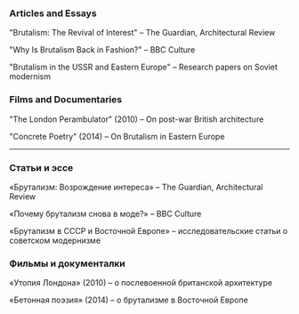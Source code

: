 ###  Articles and Essays

"Brutalism: The Revival of Interest" – The Guardian, Architectural Review

"Why Is Brutalism Back in Fashion?" – BBC Culture

"Brutalism in the USSR and Eastern Europe" – Research papers on Soviet modernism

###  Films and Documentaries

"The London Perambulator" (2010) – On post-war British architecture

"Concrete Poetry" (2014) – On Brutalism in Eastern Europe


---

###  Статьи и эссе

«Брутализм: Возрождение интереса» – The Guardian, Architectural Review

«Почему брутализм снова в моде?» – BBC Culture

«Брутализм в СССР и Восточной Европе» – исследовательские статьи о советском модернизме

###  Фильмы и документалки

«Утопия Лондона» (2010) – о послевоенной британской архитектуре

«Бетонная поэзия» (2014) – о брутализме в Восточной Европе
